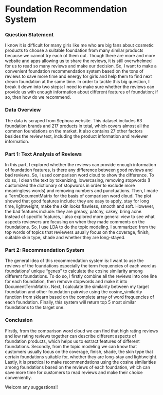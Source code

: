 # Foundation Recommendation System
### Question Statement
I know it is difficult for many girls like me who are big fans about cosmetic products to choose a suitable foundation from many similar products because we cannot try each of them out. Though there are more and more website and apps allowing us to share the reviews, it is still overwhelmed for us to read so many reviews and make our decision. So, I want to make a convenient foundation recommendation system based on the tons of reviews to save more time and energy for girls and help them to find next dream foundation at the same time. In order to tackle this big question, I break it down into two steps: I need to make sure whether the reviews can provide us with enough information about different features of foundation; if so, then how do we recommend.

### Data Overview
The data is scraped from Sephora website. This dataset includes 63 foundation brands and 217 products in total, which covers almost all the common foundations on the market. It also contains 27 other factors besides the review text, including the product information and reviewer information.

### Part 1: Text Analysis of Reviews
In this part, I explored whether the reviews can provide enough information of foundation features, is there any difference between good reviews and bad reviews. So, I used comparison word cloud to show the difference. To do so, I clean the text by tokenizing, lowercasing, removing stopwords (I customized the dictionary of stopwords in order to exclude more meaningless words) and removing numbers and punctuations. Then, I made a TermDocumentMatrix for the basis of comparison word cloud. The plot showed that good features include: they are easy to apply, stay for long time, lightweight, make the skin looks flawless, smooth and soft. However, the bad features include: they are greasy, patchy, cakey, bring acne. Instead of specific features, I also explored more general view to see what aspects reviewers are focusing on when they made comments on the foundations. So, I use LDA to do the topic modeling. I summarized from the top words of topics that reviewers usually focus on the coverage, finish, suitable skin type, shade and whether they are long-stayed.

### Part 2: Recommendation System
The general idea of this recommendation system is: I want to use the reviews of the foundations especially the term frequencies of each word as foundations’ unique “genes” to calculate the cosine similarity among different foundations. To do so, I firstly combine all the reviews into one line for each foundation, then remove stopwords and make it into DocumentTermMatrix. Next, I calculate the similarity between my target foundation and other foundation pairwise using the cosine_similarity function from sklearn based on the complete array of word frequencies of each foundation. Finally, this system will return top 5 most similar foundations to the target one.
### Conclusion
Firstly, from the comparison word cloud we can find that high rating reviews and low rating reviews together can describe different aspects of foundation products, which helps us to extract features of different foundations. Secondly, from the topic modeling we can know that customers usually focus on the coverage, finish, shade, the skin type that certain foundations suitable for, whether they are long-stay and lightweight. Lastly, it is practical to make recommendations using the cosine similarities among foundations based on the reviews of each foundation, which can save more time for customers to read reviews and make their choice conveniently.

Welcom any suggestions!!
